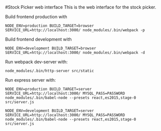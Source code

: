 #Stock Picker web interface
This is the web interface for the stock picker.

Build frontend production with
```
NODE_ENV=production BUILD_TARGET=browser SERVICE_URL=http://localhost:3000/ node_modules/.bin/webpack -p
```

Build frontend development with
```
NODE_ENV=development BUILD_TARGET=browser SERVICE_URL=http://localhost:3000/ node_modules/.bin/webpack -d
```

Run webpack dev-server with:

```
node_modules/.bin/http-server src/static
```

Run express server with:
```
NODE_ENV=production BUILD_TARGET=server SERVICE_URL=http://localhost:3000/ MYSQL_PASS=PASSWORD node_modules/.bin/babel-node --presets react,es2015,stage-0 src/server.js
```

```
NODE_ENV=development BUILD_TARGET=server SERVICE_URL=http://localhost:3000/ MYSQL_PASS=PASSWORD node_modules/.bin/babel-node --presets react,es2015,stage-0 src/server.js
```

